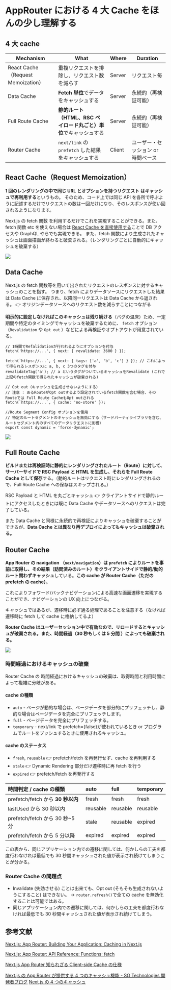 # AppRouter における 4 大 Cache をほんの少し理解する

## 4 大 cache

| Mechanism                          | What                                                             | Where  | Duration                           |
| ---------------------------------- | ---------------------------------------------------------------- | ------ | ---------------------------------- |
| React Cache（Request Memoization） | 重複リクエストを排除し、リクエスト数を減らす                     | Server | リクエスト毎                       |
| Data Cache                         | **Fetch 単位**でデータをキャッシュする                           | Server | 永続的（再検証可能）               |
| Full Route Cache                   | **静的ルート（HTML、RSC ペイロード丸ごと）単位**でキャッシュする | Server | 永続的（再検証可能）               |
| Router Cache                       | `next/link` の `prefetch` した結果をキャッシュする               | Client | ユーザー・セッション or 時間ベース |

## React Cache（Request Memoization）

**1 回のレンダリングの中で同じ URL とオプションを持つリクエスト はキャッシュで再利用する**というもの。
そのため、コード上では同じ API を各所で呼ぶように記述するだけでリクエストの数は一回だけになり、そのレスポンスが使い回されるようになります。

Next.js の fetch 関数 を利用するだけでこれを実現することができる。また、fetch 関数 etc を使えない場合は [React Cache を直接使用する](https://nextjs.org/docs/app/building-your-application/caching#react-cache-function)ことで DB アクセスや GraphQL やらでも実現できる。
また、fetch 関数により生成されたキャッシュは画面描画が終わると破棄される。（レンダリングごとに自動的にキャッシュを破棄する）

![](assets/20231106180802.png)

## Data Cache

Next.js の fetch 関数等を用いて出されたリクエストのレスポンスに対するキャッシュのことを指す。
つまり、fetch によりデータソースにリクエストした結果は Data Cache に保存され、以降同一リクエストは Data Cache から返される。
👉 オリジンデータソースへのリクエスト数を減らすことにつながる

**明示的に設定しなければこのキャッシュは残り続ける**（バグの温床）ため、一定期間や特定のタイミングでキャッシュを破棄するために、
`fetch` オプション（`Revalidation` や `Opt out` ）などによる再検証やオプトアウトが用意されている。

```tsx
// 1時間でRefalidationが行われるようにオプションを付与
fetch('https://...', { next: { revalidate: 3600 } });

fetch(`https://...`, { next: { tags: ['a', 'b', 'c'] } }); // これによって得られるレスポンスに a, b, c 3つのタグを付与
revalidateTag('a'); // a というタグがついているキャッシュをRevalidate (これで上記のfetch関数で得られたキャッシュが破棄される)

// Opt out（キャッシュを生成させないようにする）
// 注意 : あるRouteがOpt outするよう設定されているfetch関数を含む場合、そのRouteでは Full Route CacheもOpt outされる
fetch(`https://...`, { cache: 'no-store' });

//Route Segment Config オプションを使用
// 特定のルートセグメントのキャッシュを無効にする（サードパーティライブラリを含む、ルートセグメント内のすべてのデータリクエストに影響）
export const dynamic = 'force-dynamic';
```

![](assets/20231106181156.png)

## Full Route Cache

**ビルドまたは再検証時に静的にレンダリングされたルート（Route）に対して、サーバーサイドで RSC Payload と HTML を生成し、それらを Full Route Cache として保存**する。（動的ルートはリクエスト時にレンダリングされるので、Full Route Cache への保存はスキップされる。）

RSC Payload と HTML を丸ごとキャッシュ 👉 クライアントサイドで静的ルートにアクセスしたときには既に Data Cache やデータソースへのリクエストは完了している。

また Data Cache と同様に永続的で再検証によりキャッシュを破棄することができるが、**Data Cache とは異なり再デプロイによってもキャッシュは破棄される。**

## Router Cache

**App Router の navigation （`next/navigation`）は `prefetch` によりルートを事前に取得し、その結果（訪問済みのルート）をクライアントサイドで静的/動的ルート問わずキャッシュ**している。**この cache が Router Cache（ただの prefetch の cache）**。

これによりフォワード/バックナビゲーションによる高速な画面遷移を実現することができ、ナビゲーションの UX 向上につながる。

キャッシュではあるが、遷移時に必ず通る処理であることを注意する（なければ遷移時に fetch して cache に格納してるよ）

**Router Cache はユーザーセッション中で有効なので、リロードするとキャッシュが破棄される。また、時間経過（30 秒もしくは 5 分間 ）によっても破棄される。**

![](assets/20231106190920.png)

### 時間経過におけるキャッシュの破棄

Router Cache の 時間経過におけるキャッシュの破棄は、取得時間と利用時間によって複雑に分岐がある。

#### cache の種類

- `auto` - ページが動的な場合は、ページデータを部分的にプリフェッチし、静的な場合はページデータを完全にプリフェッチします。
- `full` - ページデータを完全にプリフェッチする。
- `temporary` - next/link で prefetch={false}が使われているとき or プログラムでルートをプッシュするときに使用されるキャッシュ。

#### cache のステータス

- `fresh`, `reusable` 👉 prefetch/fetch を再発行せず、cache を再利用する
- `stale` 👉 Dynamic Rendering 部分だけ遷移時に再 fetch を行う
- `expired` 👉 prefetch/fetch を再発行する

| 時間判定 / cache の種類           | auto     | full     | temporary |
| :-------------------------------- | :------- | :------- | :-------- |
| prefetch/fetch から **30 秒以内** | fresh    | fresh    | fresh     |
| lastUsed から 30 秒以内           | reusable | reusable | reusable  |
| prefetch/fetch から 30 秒~5 分    | stale    | reusable | expired   |
| prefetch/fetch から 5 分以降      | expired  | expired  | expired   |

この表から、同じアプリケーション内での遷移に関しては、何かしらの工夫を都度行わなければ最低でも 30 秒間キャッシュされた値が表示され続けてしまうことが分かる。

### Router Cache の問題点

- Invalidate (失効させる) ことは出来ても、Opt out (そもそも生成されないようにすること) はできない。 -> `router.refresh()`で全ての cache を無効化することは可能ではある。
- 同じアプリケーション内での遷移に関しては、何かしらの工夫を都度行わなければ最低でも 30 秒間キャッシュされた値が表示され続けてしまう。

## 参考文献

[Next.js: App Router: Building Your Application: Caching in Next.js](https://nextjs.org/docs/app/building-your-application/caching)

[Next.js: App Router: API Reference: Functions: fetch](https://nextjs.org/docs/app/api-reference/functions/fetch)

[Next.js App Router 知られざる Client-side Cache の仕様](https://zenn.dev/akfm/articles/next-app-router-client-cache)

[Next.js の App Router が提供する 4 つのキャッシュ機能 - SO Technologies 開発者ブログ](https://developer.so-tech.co.jp/entry/2023/11/06/121802)
[Next.js の 4 つのキャッシュ](https://zenn.dev/frontendflat/articles/nextjs-cache)
